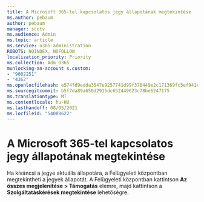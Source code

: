```yaml
---
title: A Microsoft 365-tel kapcsolatos jegy állapotának megtekintése
ms.author: pebaum
author: pebaum
manager: scotv
ms.audience: Admin
ms.topic: article
ms.service: o365-administration
ROBOTS: NOINDEX, NOFOLLOW
localization_priority: Priority
ms.collection: Adm_O365
munlocking-an-account s.custom:
- "9002251"
- "4362"
ms.openlocfilehash: e574fd9edda3547e9257741d99f370449e2c171369fc5ef941cadc4e70060f0d
ms.sourcegitcommit: b5f7da89a650d2915dc652449623c78be6247175
ms.translationtype: MT
ms.contentlocale: hu-HU
ms.lasthandoff: 08/05/2021
ms.locfileid: "54089622"
---
```

# <a name="find-the-status-of-your-microsoft-365-ticket"></a>A Microsoft 365-tel kapcsolatos jegy állapotának megtekintése

Ha kíváncsi a jegye aktuális állapotára, a Felügyeleti központban megtekintheti a jegyek állapotát. A Felügyeleti központban kattintson **Az összes megjelenítése > Támogatás** elemre, majd kattintson a **Szolgáltatáskérések megtekintése** lehetőségre.
